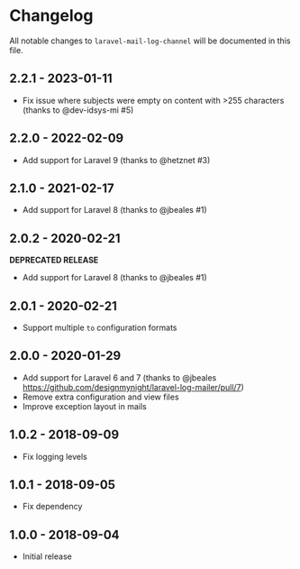 # Changelog

All notable changes to `laravel-mail-log-channel` will be documented in this file.

## 2.2.1 - 2023-01-11

- Fix issue where subjects were empty on content with >255 characters (thanks to @dev-idsys-mi #5)

## 2.2.0 - 2022-02-09

- Add support for Laravel 9 (thanks to @hetznet #3)

## 2.1.0 - 2021-02-17

- Add support for Laravel 8 (thanks to @jbeales #1)

## 2.0.2 - 2020-02-21

**DEPRECATED RELEASE**
- Add support for Laravel 8 (thanks to @jbeales #1)

## 2.0.1 - 2020-02-21

- Support multiple `to` configuration formats

## 2.0.0 - 2020-01-29

- Add support for Laravel 6 and 7 (thanks to @jbeales https://github.com/designmynight/laravel-log-mailer/pull/7)
- Remove extra configuration and view files
- Improve exception layout in mails

## 1.0.2 - 2018-09-09

- Fix logging levels

## 1.0.1 - 2018-09-05

- Fix dependency

## 1.0.0 - 2018-09-04

- Initial release
